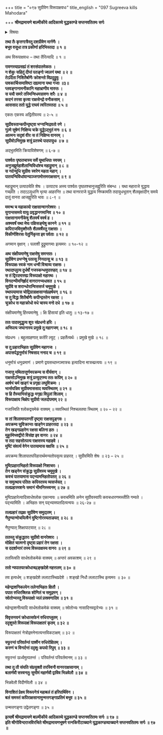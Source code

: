 +++
title = "०९७ सुग्रीवेण विरूपाक्षवधः"
title_english = "097 Sugreeva kills Mahodara"

+++
**श्रीमद्रामायणे बाल्मीकीये आदिकाव्ये युद्धकाण्डे सप्तनवतितमः सर्गः**


<details><summary>विषयाः</summary>

सुग्रीवेण विरूपाक्षवधः ॥ १ ॥

</details>




**तथा तैः कृत्तगात्रैस्तु दशग्रीवेण मार्गणैः ।  
बभूव वसुधा तत्र प्रकीर्णा हरिभिस्तदा ॥ १ ॥**

अथ विरूपाक्षवधः – तथा तैरित्यादि ॥ १ ॥

**रावणस्याप्रसह्यं तं शरसंपातमेकतः ।  
न शेकुः सहितुं दीप्तं पतङ्गो ज्वलनं यथा ॥ २ ॥  
तेऽर्दिता निशितैर्बाणैः क्रोशन्तो विप्रदुद्रुवुः ।  
पावकार्चिःसमाविष्टा दह्यमाना यथा गजाः ॥३॥  
प्लवङ्गानामनीकानि महाभ्राणीव मारुतः ।  
स ययौ समरे तस्मिन्विधमन्रावणः शरैः ॥ ४ ॥  
कदनं तरसा कृत्वा राक्षसेन्द्रो वनौकसाम् ।  
आससाद ततो युद्धे राघवं त्वरितस्तदा ॥ ५ ॥**

एकतः एकस्य अद्वितीयस्य ॥ २-५ ॥



**सुग्रीवस्तान्कपीन्दृष्ट्वा भग्नान्विद्रवतो रणे ।  
गुल्मे सुषेणं निक्षिप्य चक्रे युद्धेऽद्भुतं मनः ॥ ६ ॥  
आत्मनः सदृशं वीरः स तं निक्षिप्य वानरम् ।  
सुग्रीवोऽभिमुखः शत्रुं प्रतस्थे पादपायुधः ॥ ७ ॥**

अद्भुतमिति क्रियाविशेषणम् ॥ ६-७ ॥



**पार्श्वतः पृष्ठतचास्य सर्वे यूथाधिपाः स्वयम् ।  
अनुजह्नुर्महाशैलान्विविधांश्च महाद्रुमान् ॥ ८ ॥  
स नर्दन्युधि सुग्रीवः स्वरेण महता महान् ।  
पातयन्विविधांवान्याञ्जगामोत्तमराक्षसान् ॥ ९ ॥**

महाद्रुमान् उत्पाठ्येति शेषः । उत्पाट्य अस्य पार्श्वतः पृष्ठतश्चानुजह्नुरिति संबन्धः । यथा महाराजे युद्धाय गच्छति । तदाऽऽयुधानि भृत्या आहरन्ति ॥ तथा वानरराजे युद्धाय निष्क्रामति तदायुधभूतान् शैलवृक्षादीन् समये दातुं वानरा आजह्नुरिति भावः ॥ ८-९ ॥



**ममन्थ च महाकायो राक्षसान्वानरेश्वरः ।  
युगान्तसमये वायुः प्रवृद्धानगमानिव ॥ १० ॥  
राक्षसानामनीकेषु शैलवर्षं ववर्ष ह ।  
अश्मवर्षं यथा मेघः पक्षिसङ्घेषु कानने ॥ ११ ॥  
कपिराजविमुक्तैस्तैः शैलवर्षैस्तु राक्षसाः ।  
विकीर्णशिरसः पेतुर्निकृत्ता इव पर्वताः ॥ १२ ॥**

अगमान वृक्षान् । पलाशी द्रुद्रुमागमाः इत्यमरः ॥ १०-१२ ॥



**अथ संक्षीयमाणेषु राक्षसेषु समन्ततः ।  
सुग्रीवेण प्रभग्नेषु पतत्सु निनदत्सु च ॥ १३ ॥  
विरूपाक्षः स्वकं नाम धन्वी विश्राव्य राक्षसः ।  
रथादाप्लुत्य दुर्धर्षो गजस्कन्धमुपारुहत् ॥ १४ ॥  
स तं द्विरदमारुह्य विरूपाक्षो महारथः ।  
विनदन्भीमनिर्ह्रादं वानरानभ्यधावत ॥ १५ ॥  
सुग्रीवे स शरान्धोरान्विससर्ज चमूमुखे ।  
स्थापयामास चोद्विग्रान्राक्षसान्संप्रहर्षयन् ॥ १६ ॥  
स तु विद्धः शितैर्बाणैः कपीन्द्रस्तेन रक्षसा ।  
चुक्रोध स महाक्रोधो वधे चास्य मनो दधे ॥ १७ ॥**

संक्षीयमाणेषु हिंस्यमानेषु । क्षि हिंसायां इति धातुः ॥ १३-१७ ॥



**ततः पादपमुद्धृत्य शूरः संप्रधनो हरिः ।  
अभिपत्य जघानास्य प्रमुखे तु महागजम् ॥ १८ ॥**

संप्रधनः । बहुलग्रहणात् कर्तरि ल्युट् । प्रहर्तेत्यर्थः । प्रमुखे मुखे ॥ १८ ॥



**स तु प्रहाराभिहतः सुग्रीवेण महागजः ।  
अपासर्पद्धनुर्मात्रं निषसाद ननाद च ॥ १९ ॥**

धनुर्मात्रं धनुःप्रमाणं । प्रमाणे द्वयसच्दघ्नञ्मात्रचः इत्यादिना मात्रच्प्रत्ययः ॥ १९ ॥



**गजात्तु मथितात्तूर्णमपक्रम्य स वीर्यवान् ।  
राक्षसोऽभिमुखः शत्रुं प्रत्युद्गम्य ततः कपिम् ॥ २० ॥  
आर्षभं चर्म खड्गं च प्रगृह्य लघुविक्रमः ।  
भर्त्सयन्निव सुग्रीवमाससाद व्यवस्थितम् ॥ २१ ॥  
स हि तैस्याभिसंक्रुद्धः मगृह्य विपुलां शिलाम् ।  
विरूपाक्षाय चिक्षेप सुग्रीवो जलदोपमाम् २२ ॥**

गजात्त्विति श्लोकद्वयमेकं वाक्यम् ॥ व्यवस्थितं निश्चलतया स्थितम् ॥ २० – २२ ॥



**स तां शिलामापतन्तीं दृष्ट्वा राक्षसपुङ्गवः ।  
अपक्रम्य सुविक्रान्तः खड्गेन प्राहरत्तदा ॥ २३ ॥  
तेन खड्गप्रहारेण रक्षसा बलिना हतः ।  
मुहूर्तमेभवद्वीरो विसंज्ञ इव वानरः ॥ २४ ॥  
स तदा सहसोत्पत्य राक्षसस्य महाहवे ।  
मुष्टिं संवर्त्य वेगेन पातयामास वक्षसि ॥ २५ ॥**

अपक्रम्य शिलापातपरिहारार्थमन्यतोपसृत्य प्राहरत् । सुग्रीवमिति शेषः ॥ २३ – २५ ॥



**मुष्टिप्रहाराभिहतो विरूपाक्षो निशाचरः ।  
तेन खड्नेन संक्रुद्धः सुग्रीवस्य चमूमुखे ।  
कवचं पातयामास पद्भ्यामभिहतोपतत् ॥ २६ ॥  
स समुत्थाय पतितः कपिस्तस्य व्यसर्जयत् ।  
तलप्रहारमशनेः समानं भीमनिस्स्वनम् ॥ २७ ॥**

मुष्टिप्रहारेत्यादिसार्धश्लोक एकान्वयः ॥ कवचमिति अनेन सुग्रीवस्यापि कवचधारणमस्तीति गम्यते । पद्भ्यामिति । अभिहतः सन् पद्भ्यामपतदित्यन्वयः ॥ २६-२७ ॥



**तलप्रहारं तद्रक्षः सुग्रीवेण समुद्यतम् ।  
नैपुण्यान्मोचयित्वैनं मुष्टिनोरस्यताडयत् ॥ २८ ॥**

नैपुण्यात् शिक्षापाटवात् ॥ २८ ॥



**ततस्तु संक्रुद्धतरः सुग्रीवो वानरेश्वरः ।  
मोक्षितं चात्मनो दृष्ट्वा प्रहारं तेन रक्षसा ।  
स ददर्शान्तरं तस्य विरूपाक्षस्य वानरः ॥ २९ ॥**

ततस्त्विति सार्धश्लोकमेकं वाक्यम् ॥ अन्तरं अवकाशम् ॥ २९ ॥



**ततो न्यपातयत्क्रोधाच्छ्ङ्खदेशे महत्तलम् ॥ ३० ॥**

तव इत्यर्धम् ॥ शङ्खदेशे ललाटास्थिप्रदेशे । शङ्खो निधौ ललाटास्थि इत्यमरः ॥ ३० ॥



**महेन्द्राशनिकल्पेन तलेनाभिहतः क्षितौ ।  
पपात रुधिरक्लिन्नः शोणितं च समुद्रमन् ।  
स्रोतोभ्यस्तु विरूपाक्षो जलं प्रस्रवणादिव ॥ ३१ ॥**

महेन्द्राशनीत्यादि सार्धश्लोकमेकं वाक्यम् ॥ स्रोतोभ्यः नासादिनवद्वारेभ्यः ॥ ३१ ॥



**विवृत्तनयनं क्रोधात्सफेनं रुधिराप्लुतम् ।  
ददृशुस्ते विरूपाक्षं विरूपाक्षतरं कृतम् ॥ ३२ ॥**

विरूपाक्षतरं नेत्रोद्रमनेनात्यन्तविकटाक्षम् ॥ ३२ ॥



**स्फुरन्तं परिवर्तन्तं पार्श्वेन रुधिरोक्षितम् ।  
करुणं च विनर्दन्तं ददृशुः कपयो रिपुम् ॥ ३३ ॥**

स्फुरन्तं ऊर्ध्वमुत्पतन्तं । परिवर्तन्तं परिवर्तमानम् ॥ ३३ ॥



**तथा तु तौ संयति संप्रयुक्तौ तरस्विनौ वानरराक्षसानाम् ।  
बलार्णवौ सस्वनतुः सुभीमं महार्णवौ द्वाविव भिन्नवेलौ ॥ ३४ ॥**

भिन्नवेलौ विदीर्णवेलौ ॥ ३४ ॥



**विनाशितं प्रेक्ष्य विरूपनेत्रं महाबलं तं हरिपार्थिवेन ।  
बलं समस्तं कपिराक्षसानामुन्मत्तगङ्गाप्रतिमं बभूव ॥ ३५ ॥**

उन्मत्तगङ्गा उद्वेलगङ्गा ॥ ३५ ॥



**इत्यार्षे श्रीमद्रामायणे बाल्मीकीये आदिकाव्ये युद्धकाण्डे सप्तनवतितमः सर्गः ॥ ९७ ॥  
इति श्रीगोविन्दराजविरचिते श्रीमद्रामायणभूषणे रत्नकिरीटाख्याने युद्धकाण्डव्याख्याने सप्तनवतितमः सर्गः ॥ ९७ ॥**
